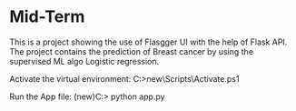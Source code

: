 # Mid-Term
This is a project showing the use of Flasgger UI with the help of Flask API. The project contains the prediction of Breast cancer by using the supervised ML algo Logistic regression.

Activate the virtual environment: C:>new\Scripts\Activate.ps1

Run the App file: (new)C:> python app.py
